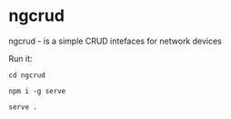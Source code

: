 # ngcrud
ngcrud - is a simple CRUD intefaces for network devices


Run it:

```
cd ngcrud

npm i -g serve

serve .
```
